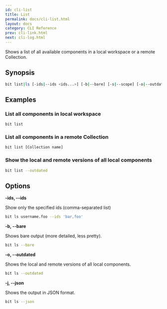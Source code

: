 ```yaml
---
id: cli-list
title: List
permalink: docs/cli-list.html
layout: docs
category: CLI Reference
prev: cli-link.html
next: cli-log.html
---
```

Shows a list of all available components in a local workspace or a remote Collection.

## Synopsis

```bash
bit list|ls [-ids|--ids <ids...>] [-b|--bare] [-s|--scope] [-o|--outdated] [-j|--json] [Collection]
```

## Examples

### List all components in local workspace

```bash
bit list
```

### List all components in a remote Collection

```bash
bit list [Collection name]
```

### Show the local and remote versions of all local components

```bash
bit list --outdated
```

## Options

**-ids, --ids**

Show only the specified ids (comma-separated list)

```bash
bit ls username.foo --ids 'bar,foo'
```

**-b, --bare**

Shows bare output (more detailed, less pretty).

```bash
bit ls --bare
```

**-o, --outdated**

Shows the local and remote versions of all local components.

```bash
bit ls --outdated
```

**-j, --json**

Shows the output in JSON format.

```bash
bit ls --json
```